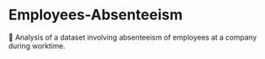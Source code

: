 # Employees-Absenteeism

	Analysis of a dataset involving absenteeism of employees at a company during worktime.
